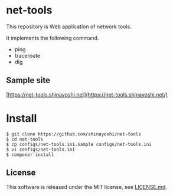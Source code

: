 # net-tools

This repository is Web application of network tools.

It implements the following command.

- ping
- traceroute
- dig

## Sample site

[https://net-tools.shinayoshi.net](https://net-tools.shinayoshi.net/)

# Install

```
$ git clone https://github.com/shinayoshi/net-tools
$ cd net-tools
$ cp configs/net-tools.ini.sample configs/net-tools.ini
$ vi configs/net-tools.ini
$ composer install
```

## License

This software is released under the MIT license, see [LICENSE.md](LICENSE.md).

